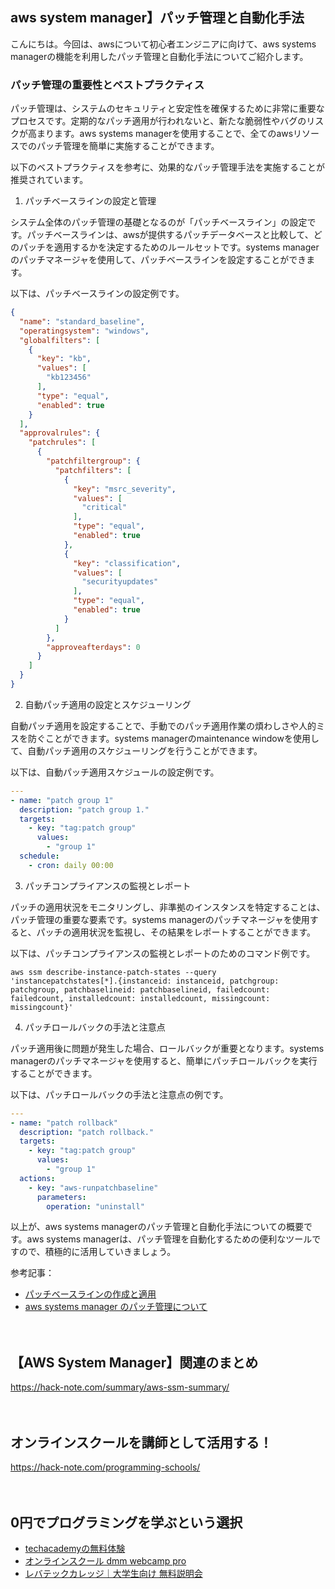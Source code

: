 <!--
title: 【aws system manager】パッチ管理と自動化手法
tags: aws,ssm,system_manager
id: 
private: false
-->

## aws system manager】パッチ管理と自動化手法

こんにちは。今回は、awsについて初心者エンジニアに向けて、aws systems managerの機能を利用したパッチ管理と自動化手法についてご紹介します。

### パッチ管理の重要性とベストプラクティス

パッチ管理は、システムのセキュリティと安定性を確保するために非常に重要なプロセスです。定期的なパッチ適用が行われないと、新たな脆弱性やバグのリスクが高まります。aws systems managerを使用することで、全てのawsリソースでのパッチ管理を簡単に実施することができます。

以下のベストプラクティスを参考に、効果的なパッチ管理手法を実施することが推奨されています。

1. パッチベースラインの設定と管理

システム全体のパッチ管理の基礎となるのが「パッチベースライン」の設定です。パッチベースラインは、awsが提供するパッチデータベースと比較して、どのパッチを適用するかを決定するためのルールセットです。systems managerのパッチマネージャを使用して、パッチベースラインを設定することができます。

以下は、パッチベースラインの設定例です。

```json
{
  "name": "standard_baseline",
  "operatingsystem": "windows",
  "globalfilters": [
    {
      "key": "kb",
      "values": [
        "kb123456"
      ],
      "type": "equal",
      "enabled": true
    }
  ],
  "approvalrules": {
    "patchrules": [
      {
        "patchfiltergroup": {
          "patchfilters": [
            {
              "key": "msrc_severity",
              "values": [
                "critical"
              ],
              "type": "equal",
              "enabled": true
            },
            {
              "key": "classification",
              "values": [
                "securityupdates"
              ],
              "type": "equal",
              "enabled": true
            }
          ]
        },
        "approveafterdays": 0
      }
    ]
  }
}
```

2. 自動パッチ適用の設定とスケジューリング

自動パッチ適用を設定することで、手動でのパッチ適用作業の煩わしさや人的ミスを防ぐことができます。systems managerのmaintenance windowを使用して、自動パッチ適用のスケジューリングを行うことができます。

以下は、自動パッチ適用スケジュールの設定例です。

```yaml
---
- name: "patch group 1"
  description: "patch group 1."
  targets:
    - key: "tag:patch group"
      values:
        - "group 1"
  schedule:
    - cron: daily 00:00
```

3. パッチコンプライアンスの監視とレポート

パッチの適用状況をモニタリングし、非準拠のインスタンスを特定することは、パッチ管理の重要な要素です。systems managerのパッチマネージャを使用すると、パッチの適用状況を監視し、その結果をレポートすることができます。

以下は、パッチコンプライアンスの監視とレポートのためのコマンド例です。

```
aws ssm describe-instance-patch-states --query 'instancepatchstates[*].{instanceid: instanceid, patchgroup: patchgroup, patchbaselineid: patchbaselineid, failedcount: failedcount, installedcount: installedcount, missingcount: missingcount}'
```

4. パッチロールバックの手法と注意点

パッチ適用後に問題が発生した場合、ロールバックが重要となります。systems managerのパッチマネージャを使用すると、簡単にパッチロールバックを実行することができます。

以下は、パッチロールバックの手法と注意点の例です。

```yaml
---
- name: "patch rollback"
  description: "patch rollback."
  targets:
    - key: "tag:patch group"
      values:
        - "group 1"
  actions:
    - key: "aws-runpatchbaseline"
      parameters:
        operation: "uninstall"
```

以上が、aws systems managerのパッチ管理と自動化手法についての概要です。aws systems managerは、パッチ管理を自動化するための便利なツールですので、積極的に活用していきましょう。

参考記事：
- [パッチベースラインの作成と適用](https://dev.classmethod.jp/articles/patch-baseline-for-ec2-instances/)
- [aws systems manager のパッチ管理について](https://dev.classmethod.jp/articles/aws-systems-manager-patch-management/)

　

## 【AWS System Manager】関連のまとめ
https://hack-note.com/summary/aws-ssm-summary/

　

## オンラインスクールを講師として活用する！
https://hack-note.com/programming-schools/

　

## 0円でプログラミングを学ぶという選択
- [techacademyの無料体験](//af.moshimo.com/af/c/click?a_id=2612475&amp;p_id=1555&amp;pc_id=2816&amp;pl_id=22706&amp;url=https%3a%2f%2ftechacademy.jp%2fhtmlcss-trial%3futm_source%3dmoshimo%26utm_medium%3daffiliate%26utm_campaign%3dtextad)
- [オンラインスクール dmm webcamp pro](//af.moshimo.com/af/c/click?a_id=2612482&amp;p_id=1363&amp;pc_id=2297&amp;pl_id=39999&amp;guid=on)
- [レバテックカレッジ｜大学生向け 無料説明会](//af.moshimo.com/af/c/click?a_id=4071793&p_id=3198&pc_id=7488&pl_id=41848)

